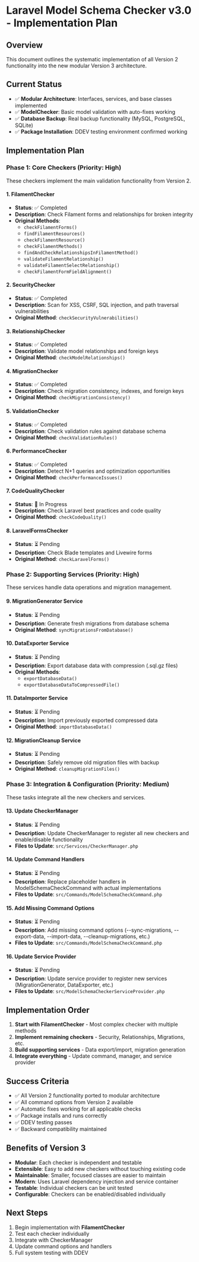 # Laravel Model Schema Checker v3.0 - Implementation Plan

## Overview
This document outlines the systematic implementation of all Version 2 functionality into the new modular Version 3 architecture.

## Current Status
- ✅ **Modular Architecture**: Interfaces, services, and base classes implemented
- ✅ **ModelChecker**: Basic model validation with auto-fixes working
- ✅ **Database Backup**: Real backup functionality (MySQL, PostgreSQL, SQLite)
- ✅ **Package Installation**: DDEV testing environment confirmed working

## Implementation Plan

### Phase 1: Core Checkers (Priority: High)
These checkers implement the main validation functionality from Version 2.

#### 1. FilamentChecker
- **Status**: ✅ Completed
- **Description**: Check Filament forms and relationships for broken integrity
- **Original Methods**:
  - `checkFilamentForms()`
  - `findFilamentResources()`
  - `checkFilamentResource()`
  - `checkFilamentMethods()`
  - `findAndCheckRelationshipsInFilamentMethod()`
  - `validateFilamentRelationship()`
  - `validateFilamentSelectRelationship()`
  - `checkFilamentFormFieldAlignment()`

#### 2. SecurityChecker
- **Status**: ✅ Completed
- **Description**: Scan for XSS, CSRF, SQL injection, and path traversal vulnerabilities
- **Original Method**: `checkSecurityVulnerabilities()`

#### 3. RelationshipChecker
- **Status**: ✅ Completed
- **Description**: Validate model relationships and foreign keys
- **Original Method**: `checkModelRelationships()`

#### 4. MigrationChecker
- **Status**: ✅ Completed
- **Description**: Check migration consistency, indexes, and foreign keys
- **Original Method**: `checkMigrationConsistency()`

#### 5. ValidationChecker
- **Status**: ✅ Completed
- **Description**: Check validation rules against database schema
- **Original Method**: `checkValidationRules()`

#### 6. PerformanceChecker
- **Status**: ✅ Completed
- **Description**: Detect N+1 queries and optimization opportunities
- **Original Method**: `checkPerformanceIssues()`

#### 7. CodeQualityChecker
- **Status**: 🔄 In Progress
- **Description**: Check Laravel best practices and code quality
- **Original Method**: `checkCodeQuality()`

#### 8. LaravelFormsChecker
- **Status**: ⏳ Pending
- **Description**: Check Blade templates and Livewire forms
- **Original Method**: `checkLaravelForms()`

### Phase 2: Supporting Services (Priority: High)
These services handle data operations and migration management.

#### 9. MigrationGenerator Service
- **Status**: ⏳ Pending
- **Description**: Generate fresh migrations from database schema
- **Original Method**: `syncMigrationsFromDatabase()`

#### 10. DataExporter Service
- **Status**: ⏳ Pending
- **Description**: Export database data with compression (.sql.gz files)
- **Original Methods**:
  - `exportDatabaseData()`
  - `exportDatabaseDataToCompressedFile()`

#### 11. DataImporter Service
- **Status**: ⏳ Pending
- **Description**: Import previously exported compressed data
- **Original Method**: `importDatabaseData()`

#### 12. MigrationCleanup Service
- **Status**: ⏳ Pending
- **Description**: Safely remove old migration files with backup
- **Original Method**: `cleanupMigrationFiles()`

### Phase 3: Integration & Configuration (Priority: Medium)
These tasks integrate all the new checkers and services.

#### 13. Update CheckerManager
- **Status**: ⏳ Pending
- **Description**: Update CheckerManager to register all new checkers and enable/disable functionality
- **Files to Update**: `src/Services/CheckerManager.php`

#### 14. Update Command Handlers
- **Status**: ⏳ Pending
- **Description**: Replace placeholder handlers in ModelSchemaCheckCommand with actual implementations
- **Files to Update**: `src/Commands/ModelSchemaCheckCommand.php`

#### 15. Add Missing Command Options
- **Status**: ⏳ Pending
- **Description**: Add missing command options (--sync-migrations, --export-data, --import-data, --cleanup-migrations, etc.)
- **Files to Update**: `src/Commands/ModelSchemaCheckCommand.php`

#### 16. Update Service Provider
- **Status**: ⏳ Pending
- **Description**: Update service provider to register new services (MigrationGenerator, DataExporter, etc.)
- **Files to Update**: `src/ModelSchemaCheckerServiceProvider.php`

## Implementation Order
1. **Start with FilamentChecker** - Most complex checker with multiple methods
2. **Implement remaining checkers** - Security, Relationships, Migrations, etc.
3. **Build supporting services** - Data export/import, migration generation
4. **Integrate everything** - Update command, manager, and service provider

## Success Criteria
- ✅ All Version 2 functionality ported to modular architecture
- ✅ All command options from Version 2 available
- ✅ Automatic fixes working for all applicable checks
- ✅ Package installs and runs correctly
- ✅ DDEV testing passes
- ✅ Backward compatibility maintained

## Benefits of Version 3
- **Modular**: Each checker is independent and testable
- **Extensible**: Easy to add new checkers without touching existing code
- **Maintainable**: Smaller, focused classes are easier to maintain
- **Modern**: Uses Laravel dependency injection and service container
- **Testable**: Individual checkers can be unit tested
- **Configurable**: Checkers can be enabled/disabled individually

## Next Steps
1. Begin implementation with **FilamentChecker**
2. Test each checker individually
3. Integrate with CheckerManager
4. Update command options and handlers
5. Full system testing with DDEV